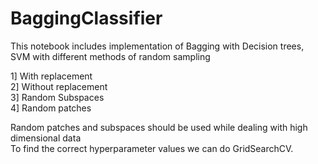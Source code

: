 # BaggingClassifier

This notebook includes implementation of Bagging with Decision trees, SVM with different methods of random sampling

1] With replacement<br>
2] Without replacement<br>
3] Random Subspaces<br>
4] Random patches<br>

Random patches and subspaces should be used while dealing with high dimensional data<br>
To find the correct hyperparameter values we can do GridSearchCV.
